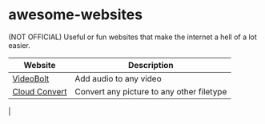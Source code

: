 # awesome-websites
(NOT OFFICIAL) Useful or fun websites that make the internet a hell of a lot easier.

| Website | Description |
| --- | --- |
| [VideoBolt](https://videobolt.net/simple-video-tools/add-audio) | Add audio to any video |
| [Cloud Convert](https://cloudconvert.com/) | Convert any picture to any other filetype |
|
